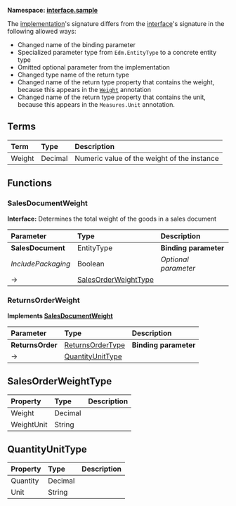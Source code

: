 **Namespace: [interface.sample](Org.OData.Core.V1.IsInterface-equivalence.xml)**



The [implementation](#ReturnsOrderWeight)'s signature differs from the [interface](#SalesDocumentWeight)'s signature in the following allowed ways:
- Changed name of the binding parameter
- Specialized parameter type from `Edm.EntityType` to a concrete entity type
- Omitted optional parameter from the implementation
- Changed type name of the return type
- Changed name of the return type property that contains the weight, because this appears in the [`Weight`](#Weight) annotation
- Changed name of the return type property that contains the unit, because this appears in the `Measures.Unit` annotation.


## Terms

Term|Type|Description
:---|:---|:----------
Weight|Decimal|<a name="Weight"></a>Numeric value of the weight of the instance


## Functions

<a name="SalesDocumentWeight"></a>
### SalesDocumentWeight

**Interface:**
Determines the total weight of the goods in a sales document

Parameter|Type|Description
:--------|:---|:----------
**SalesDocument**|EntityType|**Binding parameter**
*IncludePackaging*|Boolean|*Optional parameter*
&rarr;|[SalesOrderWeightType](#SalesOrderWeightType)|


<a name="ReturnsOrderWeight"></a>
### ReturnsOrderWeight

**Implements [SalesDocumentWeight](#SalesDocumentWeight)**


Parameter|Type|Description
:--------|:---|:----------
**ReturnsOrder**|[ReturnsOrderType](#ReturnsOrderType)|**Binding parameter**
&rarr;|[QuantityUnitType](#QuantityUnitType)|


<a name="SalesOrderWeightType"></a>
## SalesOrderWeightType


Property|Type|Description
:-------|:---|:----------
Weight|Decimal|
WeightUnit|String|

<a name="QuantityUnitType"></a>
## QuantityUnitType


Property|Type|Description
:-------|:---|:----------
Quantity|Decimal|
Unit|String|
